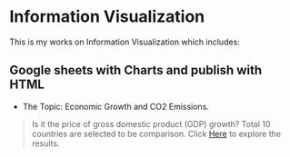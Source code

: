 # Information Visualization
This is my works on Information Visualization which includes:

## Google sheets with Charts and publish with HTML
* The Topic: Economic Growth and CO2 Emissions. 
> Is it the price of gross domestic product (GDP) growth?  Total 10 countries are selected to be comparison.
> Click [Here]() to explore the results.
